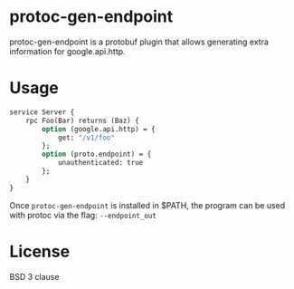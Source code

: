 # protoc-gen-endpoint

protoc-gen-endpoint is a protobuf plugin that allows generating extra
information for google.api.http.

# Usage

```protobuf
service Server {
    rpc Foo(Bar) returns (Baz) {
        option (google.api.http) = {
            get: "/v1/foo"
        };
        option (proto.endpoint) = {
            unauthenticated: true
        };
    }
}
```

Once `protoc-gen-endpoint` is installed in $PATH, the program can be used with
protoc via the flag: `--endpoint_out`

# License

BSD 3 clause

